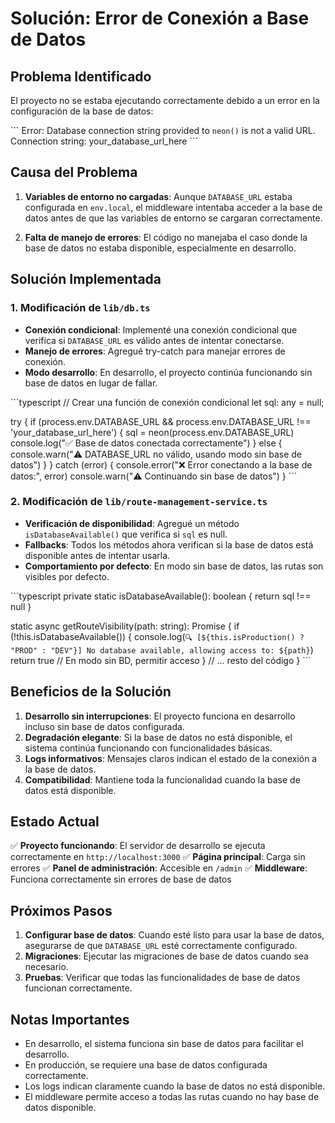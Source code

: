 # Solución: Error de Conexión a Base de Datos

## Problema Identificado

El proyecto no se estaba ejecutando correctamente debido a un error en la configuración de la base de datos:

\`\`\`
Error: Database connection string provided to `neon()` is not a valid URL. Connection string: your_database_url_here
\`\`\`

## Causa del Problema

1. **Variables de entorno no cargadas**: Aunque `DATABASE_URL` estaba configurada en `env.local`, el middleware intentaba acceder a la base de datos antes de que las variables de entorno se cargaran correctamente.

2. **Falta de manejo de errores**: El código no manejaba el caso donde la base de datos no estaba disponible, especialmente en desarrollo.

## Solución Implementada

### 1. Modificación de `lib/db.ts`

- **Conexión condicional**: Implementé una conexión condicional que verifica si `DATABASE_URL` es válido antes de intentar conectarse.
- **Manejo de errores**: Agregué try-catch para manejar errores de conexión.
- **Modo desarrollo**: En desarrollo, el proyecto continúa funcionando sin base de datos en lugar de fallar.

\`\`\`typescript
// Crear una función de conexión condicional
let sql: any = null;

try {
  if (process.env.DATABASE_URL && process.env.DATABASE_URL !== 'your_database_url_here') {
    sql = neon(process.env.DATABASE_URL)
    console.log("✅ Base de datos conectada correctamente")
  } else {
    console.warn("⚠️ DATABASE_URL no válido, usando modo sin base de datos")
  }
} catch (error) {
  console.error("❌ Error conectando a la base de datos:", error)
  console.warn("⚠️ Continuando sin base de datos")
}
\`\`\`

### 2. Modificación de `lib/route-management-service.ts`

- **Verificación de disponibilidad**: Agregué un método `isDatabaseAvailable()` que verifica si `sql` es null.
- **Fallbacks**: Todos los métodos ahora verifican si la base de datos está disponible antes de intentar usarla.
- **Comportamiento por defecto**: En modo sin base de datos, las rutas son visibles por defecto.

\`\`\`typescript
private static isDatabaseAvailable(): boolean {
  return sql !== null
}

static async getRouteVisibility(path: string): Promise<boolean> {
  if (!this.isDatabaseAvailable()) {
    console.log(`🔍 [${this.isProduction() ? "PROD" : "DEV"}] No database available, allowing access to: ${path}`)
    return true // En modo sin BD, permitir acceso
  }
  // ... resto del código
}
\`\`\`

## Beneficios de la Solución

1. **Desarrollo sin interrupciones**: El proyecto funciona en desarrollo incluso sin base de datos configurada.
2. **Degradación elegante**: Si la base de datos no está disponible, el sistema continúa funcionando con funcionalidades básicas.
3. **Logs informativos**: Mensajes claros indican el estado de la conexión a la base de datos.
4. **Compatibilidad**: Mantiene toda la funcionalidad cuando la base de datos está disponible.

## Estado Actual

✅ **Proyecto funcionando**: El servidor de desarrollo se ejecuta correctamente en `http://localhost:3000`
✅ **Página principal**: Carga sin errores
✅ **Panel de administración**: Accesible en `/admin`
✅ **Middleware**: Funciona correctamente sin errores de base de datos

## Próximos Pasos

1. **Configurar base de datos**: Cuando esté listo para usar la base de datos, asegurarse de que `DATABASE_URL` esté correctamente configurado.
2. **Migraciones**: Ejecutar las migraciones de base de datos cuando sea necesario.
3. **Pruebas**: Verificar que todas las funcionalidades de base de datos funcionan correctamente.

## Notas Importantes

- En desarrollo, el sistema funciona sin base de datos para facilitar el desarrollo.
- En producción, se requiere una base de datos configurada correctamente.
- Los logs indican claramente cuando la base de datos no está disponible.
- El middleware permite acceso a todas las rutas cuando no hay base de datos disponible.
